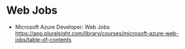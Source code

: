 # Web Jobs
- Microsoft Azure Developer: Web Jobs
https://app.pluralsight.com/library/courses/microsoft-azure-web-jobs/table-of-contents
